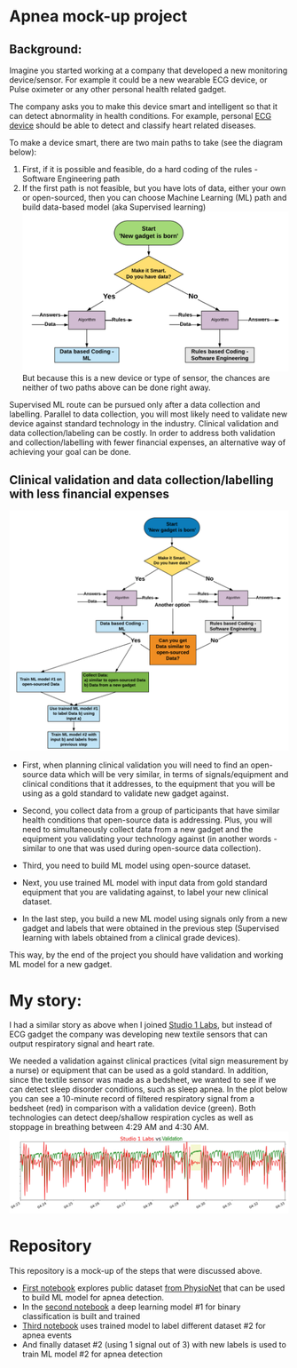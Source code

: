 # Apnea mock-up project

## Background:

Imagine you started working at a company that developed a new monitoring device/sensor. For example it could be a new wearable ECG device, or Pulse oximeter or any other personal health related gadget. 

The company asks you to make this device smart and intelligent so that it can detect abnormality in health conditions. For example, personal [ECG device](https://stanfordmlgroup.github.io/projects/ecg/) should be able to detect and classify heart related diseases. 

To make a device smart, there are two main paths to take (see the diagram below):
1) First, if it is possible and feasible, do a hard coding of the rules -  Software Engineering path  
2) If the first path is not feasible, but you have lots of data, either your own or open-sourced, then you can choose Machine Learning (ML) path and build data-based model (aka Supervised learning)  
![Diagram 1](diagram.png)
But because this is a new device or type of sensor, the chances are neither of two paths above can be done right away.

Supervised ML route can be pursued only after a data collection and labelling. Parallel to data collection,  you will most likely need to validate new device against standard technology in the industry. Clinical validation and data collection/labeling can be costly. In order to address both validation and collection/labelling with fewer financial expenses, an alternative way of achieving your goal can be done. 

## Clinical validation and data collection/labelling with less financial expenses
![Diagram 2](diagram2.png)
- First, when planning clinical validation you will need to find an open-source data which will be very similar, in terms of signals/equipment and clinical conditions that it addresses, to the equipment that you will be using as a gold standard to validate new gadget against.

- Second, you collect data from a group of participants that have similar health conditions that open-source data is addressing. Plus, you will need to simultaneously collect data from a new gadget and the equipment you validating your technology against (in another words - similar to one that was used during open-source data collection).

- Third, you need to build ML model using open-source dataset.

- Next, you use trained ML model with input data from gold standard equipment that you are validating against, to label your new clinical dataset.

- In the last step, you build a new ML model using signals only from a new gadget and labels that were obtained in the previous step (Supervised learning with labels obtained from a clinical grade devices).

This way, by the end of the project you should have validation and working ML model for a new gadget.

# My story:

I had a similar story as above when I joined [Studio 1 Labs](https://www.studio1labs.com), but instead of ECG gadget the company was developing new textile sensors that can output respiratory signal and heart rate. 

We needed a validation against clinical practices (vital sign measurement by a nurse) or equipment that can be used as a gold standard. In addition, since the textile sensor was made as a bedsheet, we wanted to see if we can detect sleep disorder conditions, such as sleep apnea. In the plot below you can see a 10-minute record of filtered respiratory signal from a bedsheet (red) in comparison with a validation device (green). Both technologies can detect deep/shallow respiration cycles as well as stoppage in breathing between 4:29 AM and 4:30 AM.
![Beedsheet signal](signal.jpg)

# Repository

This repository is a mock-up of the steps that were discussed above.
- [First notebook](code/1_Data_Preparation.ipynb) explores public dataset [from PhysioNet](https://physionet.org/physiobank/database/challenge/2018/) that can be used to build ML model for apnea detection.
- In the [second notebook](code/2_Model_training.ipynb) a deep learning model #1 for binary classification is built and trained
- [Third notebook](code/3_Transfer.ipynb) uses trained model to label different dataset #2 for apnea events
- And finally dataset #2 (using 1 signal out of 3) with new labels is used to train ML model #2 for apnea detection
